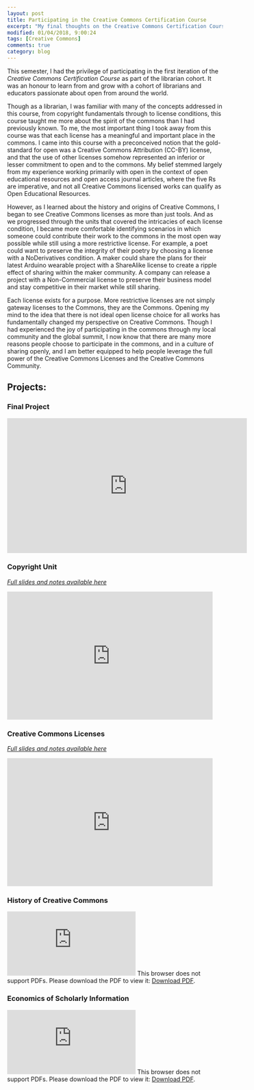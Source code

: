 ```yaml
---
layout: post
title: Participating in the Creative Commons Certification Course
excerpt: "My final thoughts on the Creative Commons Certification Course"
modified: 01/04/2018, 9:00:24
tags: [Creative Commons]
comments: true
category: blog
---
```


This semester, I had the privilege of participating in the first iteration of the *Creative Commons Certification Course* as part of the librarian cohort.  It was an honour to learn from and grow with a cohort of librarians and educators passionate about open from around the world. 

Though as a librarian, I was familiar with many of the concepts addressed in this course, from copyright fundamentals through to license conditions, this course taught me more about the spirit of the commons than I had previously known. To me, the most important thing I took away from this course was that each license has a meaningful and important place in the commons. I came into this course with a preconceived notion that the gold-standard for open was a Creative Commons Attribution (CC-BY) license, and that the use of other licenses somehow represented an inferior or lesser commitment to open and to the commons. My belief stemmed largely from my experience working primarily with open in the context of open educational resources and open access journal articles, where the five Rs are imperative, and not all Creative Commons licensed works can qualify as Open Educational Resources.

However, as I learned about the history and origins of Creative Commons, I began to see Creative Commons licenses as more than just tools. And as we progressed through the units that covered the intricacies of each license condition, I became more comfortable identifying scenarios in which someone could contribute their work to the commons in the most open way possible while still using a more restrictive license. For example, a poet could want to preserve the integrity of their poetry by choosing a license with a NoDerivatives condition. A maker could share the plans for their latest Arduino wearable project with a ShareAlike license to create a ripple effect of sharing within the maker community. A company can release a project with a Non-Commercial license to preserve their business model and stay competitive in their market while still sharing. 

Each license exists for a purpose. More restrictive licenses are not simply gateway licenses to the Commons, they are the Commons. Opening my mind to the idea that there is not ideal open license choice for all works has fundamentally changed my perspective on Creative Commons. Though I had experienced the joy of participating in the commons through my local community and the global summit, I now know that there are many more reasons people choose to participate in the commons, and in a culture of sharing openly, and I am better equipped to help people leverage the full power of the Creative Commons Licenses and the Creative Commons Community. 

## Projects:
### Final Project
<iframe width="560" height="315" src="https://www.youtube.com/embed/ABq1jJ7cGq4" frameborder="0" allow="autoplay; encrypted-media" allowfullscreen></iframe>

### Copyright Unit
*[Full slides and notes available here](https://docs.google.com/presentation/d/1duCijmqCGgBIMGCcJCPiq1X6mw9m4pFycWdtO7Dlr8Q/edit?usp=sharing)* 

<iframe src="https://docs.google.com/presentation/d/e/2PACX-1vRuP26KNfJBqvwVrofsGTsWFGDaVwfXZpuhiFqPibxm345E8v1bSCSup7aaSew9poHfRcpj9zqlDh-v/embed?start=false&loop=false&delayms=3000" frameborder="0" width="480" height="299" allowfullscreen="true" mozallowfullscreen="true" webkitallowfullscreen="true"></iframe>

### Creative Commons Licenses
*[Full slides and notes available here](https://docs.google.com/presentation/d/1sIwQB9gLJL5MP3wMHTDkavgO7PyOYgNwEd25WCRpsmc/edit#slide=id.p)*

<iframe src="https://docs.google.com/presentation/d/e/2PACX-1vTJV2EFP6IqhLwhKBAa87jyTYqC1w98FVpLK_s8Jx3cX7vrkmRd52bDtkfb-fq7KMJr-5TPKi_JTo2v/embed?start=false&loop=false&delayms=3000" frameborder="0" width="480" height="299" allowfullscreen="true" mozallowfullscreen="true" webkitallowfullscreen="true"></iframe>

### History of Creative Commons
<object data="https://github.com/lillian-rigling/lillian-rigling.github.io/blob/master/images/CC%20Who%20What%20When%20Where%20and%20Why.pdf" type="application/pdf" width="700px" height="700px">
    <embed src="https://github.com/lillian-rigling/lillian-rigling.github.io/blob/master/images/CC%20Who%20What%20When%20Where%20and%20Why.pdf">
        This browser does not support PDFs. Please download the PDF to view it: <a href="https://github.com/lillian-rigling/lillian-rigling.github.io/blob/master/images/CC%20Who%20What%20When%20Where%20and%20Why.pdf">Download PDF</a>.</p>
    </embed>
</object>


### Economics of Scholarly Information
<object data="https://github.com/lillian-rigling/lillian-rigling.github.io/blob/master/images/The%20Economics%20of%20Scholarly%20Information.pdf" type="application/pdf" width="700px" height="700px">
    <embed src="https://github.com/lillian-rigling/lillian-rigling.github.io/blob/master/images/The%20Economics%20of%20Scholarly%20Information.pdf">
        This browser does not support PDFs. Please download the PDF to view it: <a href="https://github.com/lillian-rigling/lillian-rigling.github.io/blob/master/images/The%20Economics%20of%20Scholarly%20Information.pdf">Download PDF</a>.</p>
    </embed>
</object>
